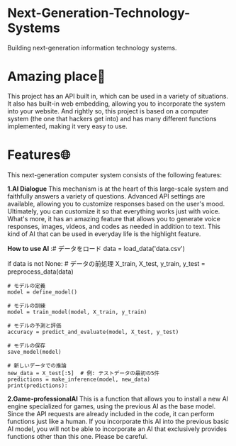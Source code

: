# Next-Generation-Technology-Systems
Building next-generation information technology systems.
# Amazing place🤖
This project has an API built in, which can be used in a variety of situations.
It also has built-in web embedding, allowing you to incorporate the system into your website.
And rightly so, this project is based on a computer system (the one that hackers get into) and has many different functions implemented, making it very easy to use.
# Features🌐
This next-generation computer system consists of the following features:

**1.AI Dialogue**
This mechanism is at the heart of this large-scale system and faithfully answers a variety of questions.
Advanced API settings are available, allowing you to customize responses based on the user's mood.
Ultimately, you can customize it so that everything works just with voice.
What's more, it has an amazing feature that allows you to generate voice responses, images, videos, and codes as needed in addition to text.
This kind of AI that can be used in everyday life is the highlight feature.

**How to use AI**
:# データをロード
data = load_data('data.csv')

if data is not None:
    # データの前処理
    X_train, X_test, y_train, y_test = preprocess_data(data)
    
    # モデルの定義
    model = define_model()
    
    # モデルの訓練
    model = train_model(model, X_train, y_train)
    
    # モデルの予測と評価
    accuracy = predict_and_evaluate(model, X_test, y_test)
    
    # モデルの保存
    save_model(model)

    # 新しいデータでの推論
    new_data = X_test[:5]  # 例: テストデータの最初の5件
    predictions = make_inference(model, new_data)
    print(predictions):
**2.Game-professionalAI**
This is a function that allows you to install a new AI engine specialized for games, using the previous AI as the base model. Since the API requests are already included in the code, it can perform functions just like a human.
If you incorporate this AI into the previous basic AI model, you will not be able to incorporate an AI that exclusively provides functions other than this one.
Please be careful.

